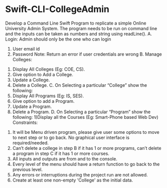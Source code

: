 # Swift-CLI-CollegeAdmin


Develop a Command Line Swift Program to replicate a simple Online
University Admin System. The program needs to be run on command line
and the inputs can be taken as numbers and string using readLine().
A. Login: Admin should only be the one who can login
1. User email id
2. Password
Note: Return an error if user credentials are wrong
B. Manage Colleges:
1) Display All Colleges (Eg: COE, CS).
2) Give option to Add a College.
3) Update a College.
4) Delete a College.
C. On Selecting a particular “College” show the following:
1) Display All Programs (Eg: IS, SES).
2) Give option to add a Program.
3) Update a Program.
4) Delete a Program.
D. On Selecting a particular “Program” show the following:
1)Display all the Courses (Eg: Smart-Phone based Web Dev)
Constraints:
1. It will be Menu driven program, please give user some options to
move to next step or to go back. No graphical user interface is
required/needed.
2. Can’t delete a college in step B if it has 1 or more programs, can’t
delete a program in step C if it has 1 or more courses.
3. All inputs and outputs are from and to the console.
4. Every level of the menu should have a return function to go back to the
previous level.
5. Any errors or interruptions during the project run are not allowed.
6. Create at least one non-empty 'College' as the initial data.
